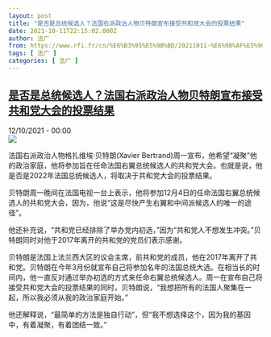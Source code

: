 ```yaml
---
layout: post
title: "是否是总统候选人？法国右派政治人物贝特朗宣布接受共和党大会的投票结果"
date: 2021-10-11T22:15:02.000Z
author: 法广
from: https://www.rfi.fr/cn/%E6%B3%95%E5%9B%BD/20211011-%E6%98%AF%E5%90%A6%E6%98%AF%E6%80%BB%E7%BB%9F%E5%80%99%E9%80%89%E4%BA%BA-%E6%B3%95%E5%9B%BD%E5%8F%B3%E6%B4%BE%E6%94%BF%E6%B2%BB%E4%BA%BA%E7%89%A9%E8%B4%9D%E7%89%B9%E6%9C%97%E5%AE%A3%E5%B8%83%E6%8E%A5%E5%8F%97%E5%85%B1%E5%92%8C%E5%85%9A%E5%A4%A7%E4%BC%9A%E7%9A%84%E6%8A%95%E7%A5%A8%E7%BB%93%E6%9E%9C
tags: [ 法广 ]
categories: [ 法广 ]
---
```

<!--1633990502000-->
[是否是总统候选人？法国右派政治人物贝特朗宣布接受共和党大会的投票结果](https://www.rfi.fr/cn/%E6%B3%95%E5%9B%BD/20211011-%E6%98%AF%E5%90%A6%E6%98%AF%E6%80%BB%E7%BB%9F%E5%80%99%E9%80%89%E4%BA%BA-%E6%B3%95%E5%9B%BD%E5%8F%B3%E6%B4%BE%E6%94%BF%E6%B2%BB%E4%BA%BA%E7%89%A9%E8%B4%9D%E7%89%B9%E6%9C%97%E5%AE%A3%E5%B8%83%E6%8E%A5%E5%8F%97%E5%85%B1%E5%92%8C%E5%85%9A%E5%A4%A7%E4%BC%9A%E7%9A%84%E6%8A%95%E7%A5%A8%E7%BB%93%E6%9E%9C)
------

<div>
<div>12/10/2021 - 00:00</div><img src="https://s.rfi.fr/media/display/b39c8218-2395-11ec-8305-005056a97e36/xavier-bertrand-france-presidentielle-2022.jpg"><div >                    <p>法国右派政治人物格扎维埃·贝特朗(Xavier Bertrand)周一宣布，他希望“凝聚”他的政治家庭，他将参加旨在任命法国右翼总统候选人的共和党大会。也就是说，他是否是2022年法国总统候选人，将取决于共和党大会的投票结果。</p><p>贝特朗周一晚间在法国电视一台上表示，他将参加12月4日的任命法国右翼总统候选人的共和党大会，因为，他说“这是尽快产生右翼和中间派候选人的唯一的途径”。</p><p>他还补充说，“共和党已经排除了举办党内初选，”因为“共和党人不想发生冲突。”贝特朗同时对他于2017年离开的共和党的党员们表示感谢。</p><p>贝特朗是法国上法兰西大区的议会主席，前共和党的成员，他在2017年离开了共和党。贝特朗在今年3月份就宣布自己将参加名年的法国总统大选。在相当长的时间内，他一直反对通过举办初选的方式来任命右翼总统候选人。周一在宣布自己将接受共和党大会的投票结果的同时，贝特朗说，“我想把所有的法国人聚集在一起，所以我必须从我的政治家庭开始。”</p><p>他还解释说，“最简单的方法是独自行动”，但“我不想选择这个，因为我的基因中，有着凝聚，有着团结一致。”</p>                                            <div data-selfpromo-newsletter>    </div>    <div data-selfpromo-app>    </div>                </div>
</div>
